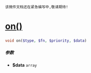     该微件文档还在紧急编写中,敬请期待!
[on()](http://twinh.github.com/widget/api/on)
=============================================



### 
```php
void on($type, $fn, $priority, $data)
```

##### 参数
* **$data** `array` 

